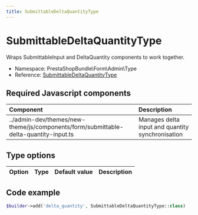 ```yaml
---
title: SubmittableDeltaQuantityType
---
```


# SubmittableDeltaQuantityType

Wraps SubmittableInput and DeltaQuantity components to work together.

- Namespace: PrestaShopBundle\Form\Admin\Type
- Reference: [SubmittableDeltaQuantityType](https://github.com/PrestaShop/PrestaShop/blob/8.0.x/src/PrestaShopBundle/Form/Admin/Type/SubmittableDeltaQuantityType.php)

## Required Javascript components

| Component                                                   | Description                         |
|:------------------------------------------------------------|:------------------------------------|
| ../admin-dev/themes/new-theme/js/components/form/submittable-delta-quantity-input.ts  | Manages delta input and quantity synchronisation |

## Type options

| Option       | Type   | Default value                     | Description                                                                               |
| :----------- | :----- | :-------------------------------- | :---------------------------------------------------------------------------------------- |

## Code example

```php
$builder->add('delta_quantity', SubmittableDeltaQuantityType::class)
```
